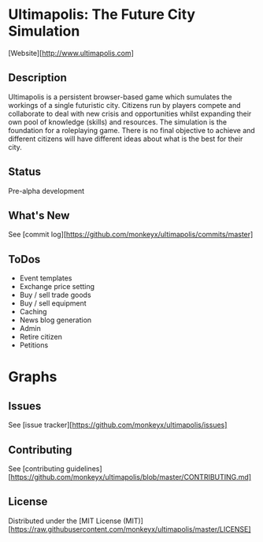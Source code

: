 # Ultimapolis: The Future City Simulation

[Website][http://www.ultimapolis.com]

## Description

Ultimapolis is a persistent browser-based game which sumulates the workings of a single futuristic city. Citizens run by players compete and collaborate to deal with new crisis and opportunities whilst expanding their own pool of knowledge (skills) and resources. The simulation is the foundation for a roleplaying game. There is no final objective to achieve and different citizens will have different ideas about what is the best for their city.

## Status

Pre-alpha development

## What's New

See [commit log][https://github.com/monkeyx/ultimapolis/commits/master]

## ToDos

* Event templates
* Exchange price setting
* Buy / sell trade goods
* Buy / sell equipment
* Caching
* News blog generation
* Admin
* Retire citizen
* Petitions
# Graphs

## Issues

See [issue tracker][https://github.com/monkeyx/ultimapolis/issues]

## Contributing

See [contributing guidelines][https://github.com/monkeyx/ultimapolis/blob/master/CONTRIBUTING.md]

## License

Distributed under the [MIT License (MIT)][https://raw.githubusercontent.com/monkeyx/ultimapolis/master/LICENSE]

